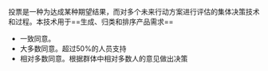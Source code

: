 投票是一种为达成某种期望结果，而对多个未来行动方案进行评估的集体决策技术和过程。本技术用于==生成、归类和排序产品需求==
+ 一致同意。
+ 大多数同意。超过50%的人员支持
+ 相对多数同意。根据群体中相对多数人的意见做出决策